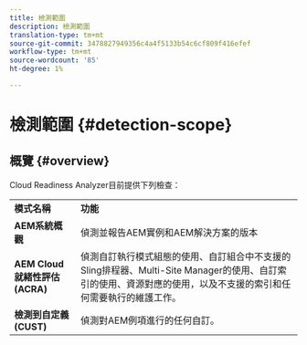 ```yaml
---
title: 檢測範圍
description: 檢測範圍
translation-type: tm+mt
source-git-commit: 3478827949356c4a4f5133b54c6cf809f416efef
workflow-type: tm+mt
source-wordcount: '85'
ht-degree: 1%

---
```



# 檢測範圍 {#detection-scope}

## 概覽 {#overview}

Cloud Readiness Analyzer目前提供下列檢查：

<table>
 <tbody>
  <tr>
   <td><strong>模式名稱</strong></td>
   <td><strong>功能</strong></td>
  </tr>
  <tr>
   <td><strong>AEM系統概觀</strong></td>
   <td>偵測並報告AEM實例和AEM解決方案的版本</td>
  </tr>
   <tr>
   <td><strong>AEM Cloud就緒性評估(ACRA)</strong></td>
   <td>偵測自訂執行模式組態的使用、自訂組合中不支援的Sling排程器、Multi-Site Manager的使用、自訂索引的使用、資源對應的使用，以及不支援的索引和任何需要執行的維護工作。</td>
  </tr>
  <tr>
   <td><strong>檢測到自定義(CUST)</strong></td>
   <td>偵測對AEM例項進行的任何自訂。</td>
   </tr>
 </tbody>
</table>


